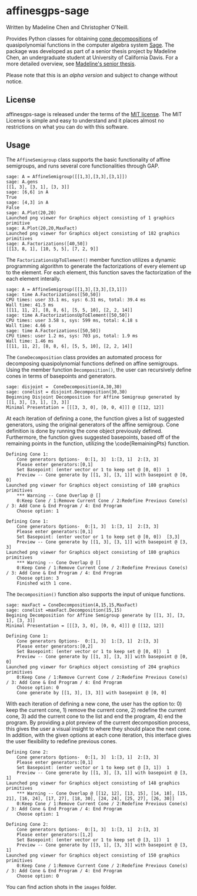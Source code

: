 # affinesgps-sage
Written by Madeline Chen and Christopher O'Neill.  

Provides Python classes for obtaining [cone decompositions](http://arxiv.org/abs/1503.08351) of quasipolynomial functions in the computer algebra system [Sage](http://sagemath.org/).  The package was developed as part of a senior thesis project by Madeline Chen, an undergraduate student at University of California Davis.  For a more detailed overview, see [Madeline's senior thesis](https://www.math.ucdavis.edu/files/3715/2903/7550/s18-chen-madeline-thesis.pdf).  

Please note that this is an *alpha version* and subject to change without notice.  

## License
affinesgps-sage is released under the terms of the [MIT license](https://tldrlegal.com/license/mit-license).  The MIT License is simple and easy to understand and it places almost no restrictions on what you can do with this software.

## Usage
The `AffineSemigroup` class supports the basic functionality of affine semigroups, and runs several core functionalities through GAP.

	sage: A = AffineSemigroup([[1,3],[3,3],[3,1]])
	sage: A.gens
	[[1, 3], [3, 1], [3, 3]]
	sage: [6,6] in A
	True
	sage: [4,3] in A
	False
	sage: A.Plot(20,20)
	Launched png viewer for Graphics object consisting of 1 graphics primitive
	sage: A.Plot(20,20,MaxFact)
	Launched png viewer for Graphics object consisting of 182 graphics primitives
	sage: A.Factorizations([40,50])
	[[13, 8, 1], [10, 5, 5], [7, 2, 9]]

The `FactorizationsUpToElement()` member function utilizes a dynamic programming algorithm to generate the factorizations of every element up to the element.  For each element, this function saves the factorization of the each element interally.

	sage: A = AffineSemigroup([[1,3],[3,3],[3,1]])
	sage: time A.Factorizations([50,50])
	CPU times: user 33.1 ms, sys: 6.31 ms, total: 39.4 ms
	Wall time: 41.5 ms
	[[11, 11, 2], [8, 8, 6], [5, 5, 10], [2, 2, 14]]
	sage: time A.FactorizationsUpToElement([50,50])
	CPU times: user 3.58 s, sys: 599 ms, total: 4.18 s
	Wall time: 4.66 s
	sage: time A.Factorizations([50,50])
	CPU times: user 1.2 ms, sys: 703 µs, total: 1.9 ms
	Wall time: 1.46 ms
	[[11, 11, 2], [8, 8, 6], [5, 5, 10], [2, 2, 14]]

The `ConeDecomposition` class provides an automated process for decomposing quasipolynomial functions defined on affine semigroups.  Using the member function `Decomposition()`, the user can recursively define cones in terms of basepoints and generators. 

	sage: disjoint =  ConeDecomposition(A,30,30)
	sage: conelist = disjoint.Decomposition(30,30)
	Beginning Disjoint Decomposition for Affine Semigroup generated by [[1, 3], [3, 1], [3, 3]]
	Minimal Presentation = [[[3, 3, 0], [0, 0, 4]]] @ [[12, 12]]

At each iteration of defining a cone, the function gives a list of suggested generators, using the original generators of the affine semigroup. Cone definition is done by running the cone object previously defined. Furthermore, the function gives suggested basepoints, based off of the remaining points in the function, utilizing the \code{RemainingPts} function. 

	Defining Cone 1:
		Cone generators Options-  0:[1, 3]  1:[3, 1]  2:[3, 3]   
		Please enter generators:[0,1]
		Set Basepoint: (enter vector or 1 to keep set @ [0, 0])  1
		Preview -- Cone generate by [[1, 3], [3, 1]] with basepoint @ [0, 0]
	Launched png viewer for Graphics object consisting of 180 graphics primitives
		*** Warning -- Cone Overlap @ []
		0:Keep Cone / 1:Remove Current Cone / 2:Redefine Previous Cone(s) / 3: Add Cone & End Program / 4: End Program
		Choose option: 1
	
	Defining Cone 1:
		Cone generators Options-  0:[1, 3]  1:[3, 1]  2:[3, 3]   
		Please enter generators:[0,1]
		Set Basepoint: (enter vector or 1 to keep set @ [0, 0])  [3,3]
		Preview -- Cone generate by [[1, 3], [3, 1]] with basepoint @ [3, 3]
	Launched png viewer for Graphics object consisting of 180 graphics primitives
		*** Warning -- Cone Overlap @ []
		0:Keep Cone / 1:Remove Current Cone / 2:Redefine Previous Cone(s) / 3: Add Cone & End Program / 4: End Program
		Choose option: 3
		Finished with 1 cone.


The `Decomposition()` function also supports the input of unique functions.

	sage: maxFact = ConeDecomposition(A,15,15,MaxFact)
	sage: conelist =maxFact.Decomposition(15,15)
	Begining Decomposition for Affine Semigroup generate by [[1, 3], [3, 1], [3, 3]]
	Minimal Presentation = [[[3, 3, 0], [0, 0, 4]]] @ [[12, 12]]
	
	Defining Cone 1:
		Cone generators Options-  0:[1, 3]  1:[3, 1]  2:[3, 3]   
		Please enter generators:[0,2]
		Set Basepoint: (enter vector or 1 to keep set @ [0, 0])  1
		Preview -- Cone generate by [[1, 3], [3, 3]] with basepoint @ [0, 0]
	Launched png viewer for Graphics object consisting of 204 graphics primitives
		0:Keep Cone / 1:Remove Current Cone / 2:Redefine Previous Cone(s) / 3: Add Cone & End Program / 4: End Program
		Choose option: 0
		Cone generate by [[1, 3], [3, 3]] with basepoint @ [0, 0]

With each iteration of defining a new cone, the user has the option to: 0) keep the current cone, 1) remove the current cone, 2) redefine the current cone, 3) add the current cone to the list and end the program, 4) end the program. By providing a plot preview of the current decomposition process, this gives the user a visual insight to where they should place the next cone. In addition, with the given options at each cone iteration, this interface gives the user flexibility to redefine previous cones. 

	Defining Cone 2:
		Cone generators Options-  0:[1, 3]  1:[3, 1]  2:[3, 3]   
		Please enter generators:[0,1]
		Set Basepoint: (enter vector or 1 to keep set @ [3, 1])  1
		Preview -- Cone generate by [[1, 3], [3, 1]] with basepoint @ [3, 1]
	Launched png viewer for Graphics object consisting of 148 graphics primitives
		*** Warning -- Cone Overlap @ [[12, 12], [13, 15], [14, 18], [15, 21], [16, 24], [17, 27], [18, 30], [24, 24], [25, 27], [26, 30]]
		0:Keep Cone / 1:Remove Current Cone / 2:Redefine Previous Cone(s) / 3: Add Cone & End Program / 4: End Program
		Choose option: 1
	
	Defining Cone 2:
		Cone generators Options-  0:[1, 3]  1:[3, 1]  2:[3, 3]   
		Please enter generators:[1,2]
		Set Basepoint: (enter vector or 1 to keep set @ [3, 1])  1
		Preview -- Cone generate by [[3, 1], [3, 3]] with basepoint @ [3, 1]
	Launched png viewer for Graphics object consisting of 150 graphics primitives
		0:Keep Cone / 1:Remove Current Cone / 2:Redefine Previous Cone(s) / 3: Add Cone & End Program / 4: End Program
		Choose option: 0

You can find action shots in the `images` folder.  
